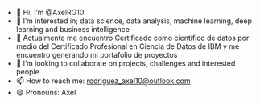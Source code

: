 - 👋 Hi, I’m @AxelRG10
- 👀 I’m interested in; data science, data analysis, machine learning, deep learning and business intelligence
- 🌱 Actualmente me encuentro Certificado como científico de datos por medio del Certificado Profesional en Ciencia de Datos de IBM y me encuentro generando mi portafolio de proyectos
- 💞️ I’m looking to collaborate on projects, challenges and interested people
- 📫 How to reach me: rodriguez_axel10@outlook.com
- 😄 Pronouns: Axel

<!---
AxelRG10/AxelRG10 is a ✨ special ✨ repository because its `README.md` (this file) appears on your GitHub profile.
You can click the Preview link to take a look at your changes.
--->
